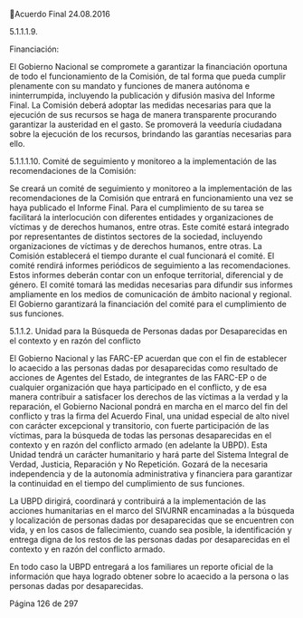 Acuerdo Final 
24.08.2016 
 
5.1.1.1.9.

Financiación: 

 
El Gobierno Nacional se compromete a garantizar la financiación oportuna de todo el funcionamiento de 
la  Comisión,  de  tal  forma  que  pueda  cumplir  plenamente  con  su  mandato  y  funciones  de  manera 
autónoma e ininterrumpida, incluyendo la publicación y difusión masiva del Informe Final. La Comisión 
deberá  adoptar  las  medidas  necesarias  para  que  la  ejecución  de  sus  recursos  se  haga  de  manera 
transparente procurando garantizar la austeridad en el gasto. Se promoverá la veeduría ciudadana sobre 
la ejecución de los recursos, brindando las garantías necesarias para ello. 
  
5.1.1.1.10. Comité de seguimiento y monitoreo a la implementación de las recomendaciones de la 
Comisión: 
 
Se  creará  un  comité  de  seguimiento  y  monitoreo  a  la  implementación  de  las  recomendaciones  de  la 
Comisión que entrará en funcionamiento una vez se haya publicado el Informe Final. Para el cumplimiento 
de  su  tarea  se  facilitará  la  interlocución  con  diferentes  entidades  y  organizaciones  de  víctimas  y  de 
derechos humanos, entre otras. Este comité estará integrado por representantes de distintos sectores de 
la  sociedad,  incluyendo  organizaciones  de  víctimas  y  de  derechos  humanos,  entre  otras.  La  Comisión 
establecerá  el  tiempo  durante  el  cual  funcionará  el  comité.  El  comité  rendirá  informes  periódicos  de 
seguimiento a las recomendaciones. Estos informes deberán contar con un enfoque territorial, diferencial 
y  de  género.  El  comité  tomará  las  medidas  necesarias  para  difundir  sus  informes  ampliamente  en  los 
medios de comunicación de ámbito nacional y regional. El Gobierno garantizará la financiación del comité 
para el cumplimiento de sus funciones.   
 
5.1.1.2. Unidad para la Búsqueda de Personas dadas por Desaparecidas en el contexto y en 
razón del conflicto 
 
 El Gobierno Nacional y las FARC-EP acuerdan que con el fin de establecer lo acaecido a las personas dadas 
por desaparecidas como resultado de acciones de Agentes del Estado, de integrantes de las FARC-EP o de 
cualquier organización que haya participado en el conflicto, y de esa manera contribuir a satisfacer los 
derechos de las víctimas a la verdad y  la reparación, el Gobierno Nacional pondrá en marcha en el marco 
del  fin  del  conflicto  y  tras  la  firma  del  Acuerdo  Final,  una  unidad  especial  de  alto  nivel  con  carácter 
excepcional y transitorio, con fuerte participación de las víctimas, para la búsqueda de todas las personas 
desaparecidas en el contexto y en razón del conflicto armado (en adelante la UBPD). Esta Unidad tendrá 
un carácter humanitario y hará parte del Sistema Integral de Verdad, Justicia, Reparación y No Repetición. 
Gozará  de  la  necesaria  independencia  y  de  la  autonomía  administrativa  y  financiera  para  garantizar  la 
continuidad en el tiempo del cumplimiento de sus funciones. 
 
La UBPD dirigirá, coordinará y contribuirá a la implementación de las acciones humanitarias en el marco 
del  SIVJRNR  encaminadas  a  la  búsqueda  y  localización  de  personas  dadas  por  desaparecidas  que  se 
encuentren con vida, y en los casos de fallecimiento, cuando sea posible, la identificación y entrega digna 
de los restos de las personas dadas por desaparecidas en el contexto y en razón del conflicto armado.  
 
En todo caso la UBPD entregará a los familiares un reporte oficial de la información que haya logrado 
obtener sobre lo acaecido a la persona o las personas dadas por desaparecidas.   
 
Página 126 de 297 
 

